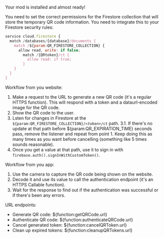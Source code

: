 Your mod is installed and almost ready!

You need to set the correct permissions for the Firestore collection that will store the temporary QR code information.
You need to integrate this to your Firestore security rules:

```js
service cloud.firestore {
  match /databases/{database}/documents {
    match /${param:QR_FIRESTORE_COLLECTION} {
      allow read, write: if false;
        match /{QRtoken}/ct {
          allow read: if true;
        }
    }
  }
}
```

Workflow from you website:

1. Make a request to the URL to generate a new QR code (it's a regular HTTPS function). This will respond with a token and a dataurl-encoded image for the QR code.
2. Show the QR code to the user.
3. Lsten for changes in Firestore at the `${param:QR_FIRESTORE_COLLECTION}/`*`<token>`*`/ct` path.
   3.1. If there's no update at that path before ${param:QR_EXPIRATION_TIME} seconds pass, remove the listener and repeat from point 1. Keep doing this as many times as you want before cancelling (something like 5 times sounds reasonable).
4. Once you get a value at that path, use it to sign in with `firebase.auth().signInWithCustomToken()`.

Workflow from you app:

1. Use the camera to capture the QR code being shown on the website.
2. Decode it and use its value to call the authentication endpoint (it's an HTTPS Callable function).
3. Wait for the response to find out if the authentication was successful or if there's been any errors.

URL endpoints:

- Generate QR code: ${function:getQRCode.url}
- Authenticate QR code: ${function:authenticateQRCode.url}
- Cancel generated token: ${function:cancelQRToken.url}
- Clean up expired tokens: ${function:cleanupQRTokens.url}
